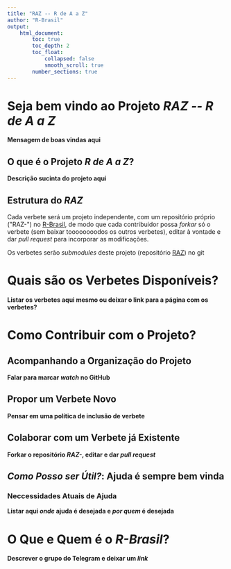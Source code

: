 ```yaml
---
title: "RAZ -- R de A a Z"
author: "R-Brasil"
output: 
    html_document: 
        toc: true
        toc_depth: 2
        toc_float:
            collapsed: false
            smooth_scroll: true
        number_sections: true
---
```


# Seja bem vindo ao **Projeto _RAZ -- R de A a Z_**

**Mensagem de boas vindas aqui**



## O que é o **Projeto _R de A a Z_**?

**Descrição sucinta do projeto aqui**



## Estrutura do *RAZ*

Cada verbete será um projeto independente, com um repositório próprio ("RAZ-<verbete>") no [R-Brasil](http://github.com/r-brasil), de modo que cada contribuidor possa *forkar* só o verbete (sem baixar toooooooodos os outros verbetes), editar à vontade e dar *pull request* para incorporar as modificações.

Os verbetes serão *submodules* deste projeto (repositório [RAZ](http://github.com/R-Brasil/RAZ)) no git



# Quais são os Verbetes Disponíveis?

**Listar os verbetes aqui mesmo ou deixar o link para a página com os verbetes?**



# Como Contribuir com o Projeto?



## Acompanhando a Organização do Projeto

**Falar para marcar _watch_ no GitHub**



## Propor um Verbete Novo

**Pensar em uma política de inclusão de verbete**



## Colaborar com um Verbete já Existente

**Forkar o repositório _RAZ-<verbete>_, editar e dar _pull request_**



## _Como Posso ser Útil?_: Ajuda é sempre bem vinda

### Neccessidades Atuais de Ajuda 

**Listar aqui _onde_ ajuda é desejada e _por quem_ é desejada**



# O Que e Quem é o _R-Brasil_? 

**Descrever o grupo do Telegram e deixar um _link_**



